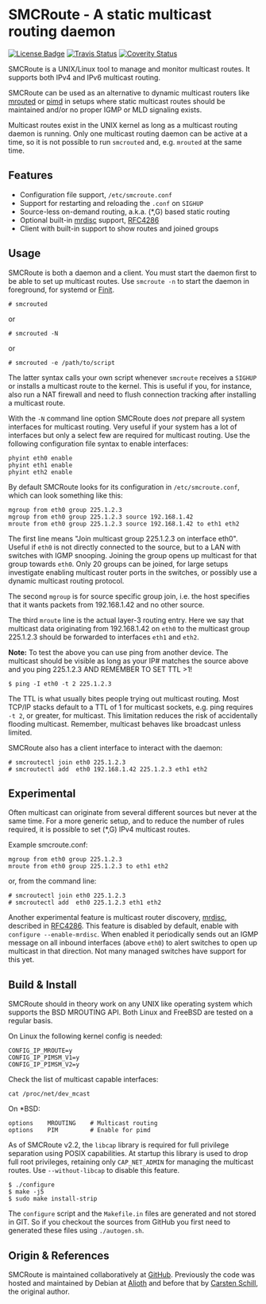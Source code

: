 SMCRoute - A static multicast routing daemon
============================================
[![License Badge][]][License] [![Travis Status][]][Travis] [![Coverity Status][]][Coverity Scan]

SMCRoute is a UNIX/Linux tool to manage and monitor multicast routes.
It supports both IPv4 and IPv6 multicast routing.

SMCRoute can be used as an alternative to dynamic multicast routers
like [mrouted][] or [pimd][] in setups where static multicast routes
should be maintained and/or no proper IGMP or MLD signaling exists.

Multicast routes exist in the UNIX kernel as long as a multicast routing
daemon is running.  Only one multicast routing daemon can be active at a
time, so it is not possible to run `smcrouted` and, e.g.  `mrouted` at
the same time.


Features
--------

- Configuration file support, `/etc/smcroute.conf`
- Support for restarting and reloading the `.conf` on `SIGHUP`
- Source-less on-demand routing, a.k.a. (*,G) based static routing
- Optional built-in [mrdisc][] support, [RFC4286][]
- Client with built-in support to show routes and joined groups


Usage
-----

SMCRoute is both a daemon and a client.  You must start the daemon first
to be able to set up multicast routes.  Use `smcroute -n` to start the
daemon in foreground, for systemd or [Finit][].

    # smcrouted

or

    # smcrouted -N

or

    # smcrouted -e /path/to/script

The latter syntax calls your own script whenever `smcroute` receives a
`SIGHUP` or installs a multicast route to the kernel.  This is useful if
you, for instance, also run a NAT firewall and need to flush connection
tracking after installing a multicast route.

With the `-N` command line option SMCRoute does *not* prepare all system
interfaces for multicast routing.  Very useful if your system has a lot
of interfaces but only a select few are required for multicast routing.
Use the following configuration file syntax to enable interfaces:

    phyint eth0 enable
    phyint eth1 enable
    phyint eth2 enable

By default SMCRoute looks for its configuration in `/etc/smcroute.conf`,
which can look something like this:

    mgroup from eth0 group 225.1.2.3
    mgroup from eth0 group 225.1.2.3 source 192.168.1.42
    mroute from eth0 group 225.1.2.3 source 192.168.1.42 to eth1 eth2

The first line means "Join multicast group 225.1.2.3 on interface eth0".
Useful if `eth0` is not directly connected to the source, but to a LAN
with switches with IGMP snooping.  Joining the group opens up multicast
for that group towards `eth0`.  Only 20 groups can be joined, for large
setups investigate enabling multicast router ports in the switches, or
possibly use a dynamic multicast routing protocol.

The second `mgroup` is for source specific group join, i.e. the host
specifies that it wants packets from 192.168.1.42 and no other source.

The third `mroute` line is the actual layer-3 routing entry.  Here we
say that multicast data originating from 192.168.1.42 on `eth0` to the
multicast group 225.1.2.3 should be forwarded to interfaces `eth1` and
`eth2`.

**Note:** To test the above you can use ping from another device.  The
   multicast should be visible as long as your IP# matches the source
   above and you ping 225.1.2.3 AND REMEMBER TO SET TTL >1!
   
    $ ping -I eth0 -t 2 225.1.2.3

The TTL is what usually bites people trying out multicast routing.  Most
TCP/IP stacks default to a TTL of 1 for multicast sockets, e.g. ping
requires `-t 2`, or greater, for multicast.  This limitation reduces the
risk of accidentally flooding multicast.  Remember, multicast behaves
like broadcast unless limited.

SMCRoute also has a client interface to interact with the daemon:

    # smcroutectl join eth0 225.1.2.3
    # smcroutectl add  eth0 192.168.1.42 225.1.2.3 eth1 eth2


Experimental
------------

Often multicast can originate from several different sources but never
at the same time.  For a more generic setup, and to reduce the number of
rules required, it is possible to set (*,G) IPv4 multicast routes.

Example smcroute.conf:

    mgroup from eth0 group 225.1.2.3
    mroute from eth0 group 225.1.2.3 to eth1 eth2

or, from the command line:

    # smcroutectl join eth0 225.1.2.3
    # smcroutectl add  eth0 225.1.2.3 eth1 eth2

Another experimental feature is multicast router discovery, [mrdisc][],
described in [RFC4286][].  This feature is disabled by default, enable
with `configure --enable-mrdisc`.  When enabled it periodically sends
out an IGMP message on all inbound interfaces (above `eth0`) to alert
switches to open up multicast in that direction.  Not many managed
switches have support for this yet.


Build & Install
---------------

SMCRoute should in theory work on any UNIX like operating system which
supports the BSD MROUTING API.  Both Linux and FreeBSD are tested on a
regular basis.

On Linux the following kernel config is needed:

    CONFIG_IP_MROUTE=y
    CONFIG_IP_PIMSM_V1=y
    CONFIG_IP_PIMSM_V2=y

Check the list of multicast capable interfaces:

    cat /proc/net/dev_mcast

On *BSD:

    options    MROUTING    # Multicast routing
    options    PIM         # Enable for pimd

As of SMCRoute v2.2, the `libcap` library is required for full privilege
separation using POSIX capabilities.  At startup this library is used to
drop full root privileges, retaining only `CAP_NET_ADMIN` for managing
the multicast routes.  Use `--without-libcap` to disable this feature.

    $ ./configure
    $ make -j5
	$ sudo make install-strip

The `configure` script and the `Makefile.in` files are generated and not
stored in GIT.  So if you checkout the sources from GitHub you first
need to generated these files using `./autogen.sh`.


Origin & References
-------------------

SMCRoute is maintained collaboratively at [GitHub][].  Previously the
code was hosted and maintained by Debian at [Alioth][] and before that
by [Carsten Schill][], the original author.


[Finit]:           https://github.com/troglobit/finit
[mrouted]:         https://github.com/troglobit/mrouted
[pimd]:            https://github.com/troglobit/pimd
[mrdisc]:          https://github.com/troglobit/mrdisc
[RFC4286]:         https://tools.ietf.org/html/rfc4286
[GitHub]:          https://github.com/troglobit/smcroute
[Alioth]:          https://alioth.debian.org/projects/smcroute
[Carsten Schill]:  http://www.cschill.de/smcroute/
[License]:         https://en.wikipedia.org/wiki/GPL_license
[License Badge]:   https://img.shields.io/badge/License-GPL%20v2-blue.svg
[Travis]:          https://travis-ci.org/troglobit/smcroute
[Travis Status]:   https://travis-ci.org/troglobit/smcroute.png?branch=master
[Coverity Scan]:   https://scan.coverity.com/projects/3061
[Coverity Status]: https://scan.coverity.com/projects/3061/badge.svg

<!--
  -- Local Variables:
  -- mode: markdown
  -- End:
  -->
